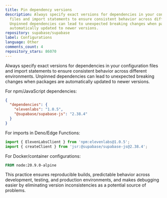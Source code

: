 ```yaml
---
title: Pin dependency versions
description: Always specify exact versions for dependencies in your configuration
  files and import statements to ensure consistent behavior across different environments.
  Unpinned dependencies can lead to unexpected breaking changes when packages are
  automatically updated to newer versions.
repository: supabase/supabase
label: Configurations
language: Other
comments_count: 4
repository_stars: 86070
---
```


Always specify exact versions for dependencies in your configuration files and import statements to ensure consistent behavior across different environments. Unpinned dependencies can lead to unexpected breaking changes when packages are automatically updated to newer versions.

For npm/JavaScript dependencies:
```json
{
  "dependencies": {
    "elevenlabs": "1.0.5",
    "@supabase/supabase-js": "2.38.4"
  }
}
```

For imports in Deno/Edge Functions:
```ts
import { ElevenLabsClient } from 'npm:elevenlabs@1.0.5';
import { createClient } from 'jsr:@supabase/supabase-js@2.38.4';
```

For Docker/container configurations:
```dockerfile
FROM node:20.9.0-alpine
```

This practice ensures reproducible builds, predictable behavior across development, testing, and production environments, and makes debugging easier by eliminating version inconsistencies as a potential source of problems.